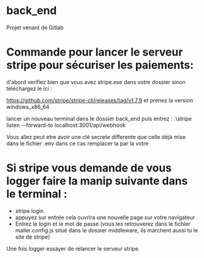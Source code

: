 # back_end
Projet venant de Gitlab  
# Commande pour lancer le serveur stripe pour sécuriser les paiements:
d'abord verifiez bien que vous avez stripe.exe dans votre dossier sinon téléchargez le ici :

https://github.com/stripe/stripe-cli/releases/tag/v1.7.9
et prenez la version windows_x86_64

lancer un nouveau terminal dans le dossier back_end puis entrez :
.\stripe listen --forward-to localhost:3001/api/webhook

Vous allez peut etre avoir une clé secrete differente que celle déjà mise dans le fichier .env dans ce cas remplacer la par la votre

# Si stripe vous demande de vous logger faire la manip suivante dans le terminal :

  - stripe login
  - appuyez sur entrée cela ouvrira une nouvelle page sur votre navigateur
  - Entrez le login et le mot de passe (vous les retrouverez dans le fichier mailer.config.js situé dans le dossier middleware, ils marchent aussi tu le site de stripe)

Une fois logger essayer de relancer le serveur stripe
